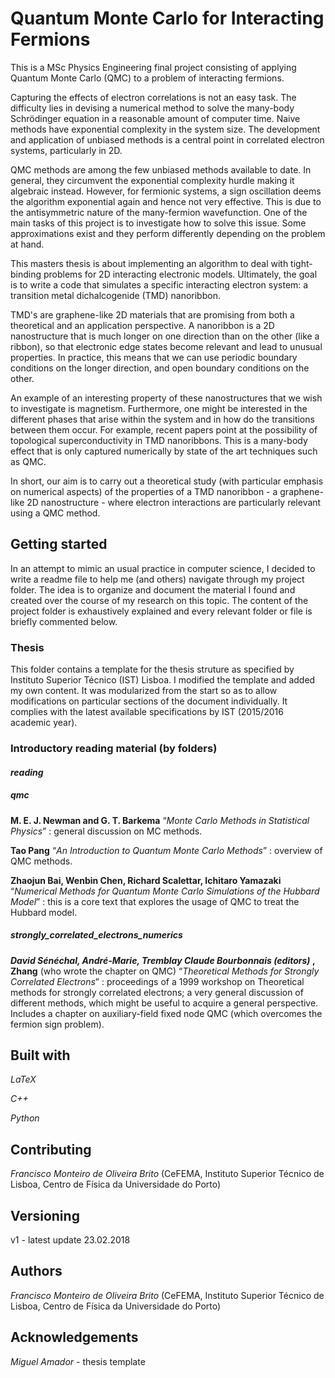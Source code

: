 # Quantum Monte Carlo for Interacting Fermions

This is a MSc Physics Engineering final project consisting of applying Quantum Monte Carlo (QMC) to a problem of interacting fermions.

Capturing the effects of electron correlations is not an easy task. The difficulty lies in devising a numerical method to solve the many-body Schrödinger equation in a reasonable amount of computer time. Naive methods have exponential complexity in the system size. The development and application of unbiased methods is a central point in correlated electron systems, particularly in 2D.

QMC methods are among the few unbiased methods available to date. In general, they circumvent the exponential complexity hurdle making it algebraic instead. However, for fermionic systems, a sign oscillation deems the algorithm exponential again and hence not very effective. This is due to the antisymmetric nature of the many-fermion wavefunction. One of the main tasks of this project is to investigate how to solve this issue. Some approximations exist and they perform differently depending on the problem at hand.

This masters thesis is about implementing an algorithm to deal with tight-binding problems for 2D interacting electronic models. Ultimately, the goal is to write a code that simulates a specific interacting electron system: a transition metal dichalcogenide (TMD) nanoribbon.

TMD's are graphene-like 2D materials that are promising from both a theoretical and an application perspective. A nanoribbon is a 2D  nanostructure that is much longer on one direction than on the other (like a ribbon), so that electronic edge states become relevant and lead to unusual properties. In practice, this means that we can use periodic boundary conditions on the longer direction, and open boundary conditions on the other.

An example of an interesting property of these nanostructures that we wish to investigate is magnetism. Furthermore, one might be interested in the different phases that arise within the system and in how do the transitions between them occur. For example, recent papers point at the possibility of topological superconductivity in TMD nanoribbons. This is a many-body effect that is only captured numerically by state of the art techniques such as QMC.

In short, our aim is to carry out a theoretical study (with particular emphasis on numerical aspects) of the properties of a TMD nanoribbon - a graphene-like 2D nanostructure - where electron interactions are particularly relevant using a QMC method.

## Getting started

In an attempt to mimic an usual practice in computer science, I decided to write a readme file to help me (and others) navigate through my project folder. The idea is to organize and document the material I found and created over the course of my research on this topic. The content of the project folder is exhaustively explained and every relevant folder or file is briefly commented below.

### Thesis

This folder contains a template for the thesis struture as specified by Instituto Superior Técnico (IST) Lisboa. I modified the template and added my own content. It was modularized from the start so as to allow modifications on particular sections of the document individually. It complies with the latest available specifications by IST (2015/2016 academic year).

### Introductory reading material (by folders)

#### _reading_

##### qmc


**M. E. J. Newman and G. T. Barkema** “*Monte Carlo Methods in Statistical Physics*” : general discussion on MC methods.

**Tao Pang** “*An Introduction to Quantum Monte Carlo Methods*” : overview of QMC methods.

**Zhaojun Bai, Wenbin Chen, Richard Scalettar, Ichitaro Yamazaki** “*Numerical Methods for Quantum Monte Carlo Simulations of the Hubbard Model*” : this is a core text that explores the usage of QMC to treat the Hubbard model.

##### _strongly_correlated_electrons_numerics_


***David Sénéchal, André-Marie, Tremblay Claude Bourbonnais (editors)* , Zhang** (who wrote the chapter on QMC) “*Theoretical Methods for Strongly Correlated Electrons*” : proceedings of a 1999 workshop on Theoretical methods for strongly correlated electrons; a very general discussion of different methods, which might be useful to acquire a general perspective. Includes a chapter on auxiliary-field fixed node QMC (which overcomes the fermion sign problem).

## Built with

*LaTeX*

*C++*

*Python*

## Contributing

*Francisco Monteiro de Oliveira Brito* (CeFEMA, Instituto Superior Técnico de Lisboa, Centro de Física da Universidade do Porto)

## Versioning

v1 - latest update 23.02.2018

## Authors

*Francisco Monteiro de Oliveira Brito* (CeFEMA, Instituto Superior Técnico de Lisboa, Centro de Física da Universidade do Porto)

## Acknowledgements

*Miguel Amador* - thesis template

